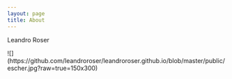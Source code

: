 ```yaml
---
layout: page
title: About
---
```


<p class="message">
 Leandro Roser
</p>
![](https://github.com/leandroroser/leandroroser.github.io/blob/master/public/escher.jpg?raw=true=150x300)

